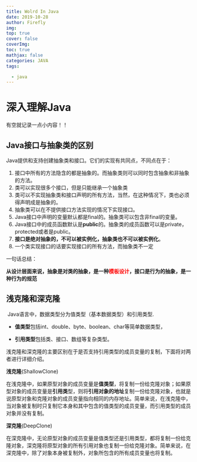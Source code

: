 ```yaml
---
title: Wolrd In Java
date: 2019-10-28
author: Firefly
img:
top: true
cover: false
coverImg: 
toc: true
mathjax: false
categories: JAVA
tags:

  - java
---
```


# 深入理解Java

有空就记录一点小内容！！

## Java接口与抽象类的区别

Java提供和支持创建抽象类和接口。它们的实现有共同点，不同点在于：

1. 接口中所有的方法隐含的都是抽象的。而抽象类则可以同时包含抽象和非抽象的方法。
2. 类可以实现很多个接口，但是只能继承一个抽象类
3. 类可以不实现抽象类和接口声明的所有方法，当然，在这种情况下，类也必须得声明成是抽象的。
4. 抽象类可以在不提供接口方法实现的情况下实现接口。
5. Java接口中声明的变量默认都是final的。抽象类可以包含非final的变量。
6. Java接口中的成员函数默认是**public**的。抽象类的成员函数可以是private，protected或者是public。
7. **接口是绝对抽象的，不可以被实例化，抽象类也不可以被实例化**。
8. 一个类实现接口的话要实现接口的所有方法，而抽象类不一定

一句话总结：
<!-- more -->
**从设计层面来说，抽象是对类的抽象，是一种<font color="red">模板设计</font>，接口是行为的抽象，是一种行为的规范**



## **浅克隆和深克隆** 

​	 Java语言中，数据类型分为值类型（基本数据类型）和引用类型.

- **值类型**包括int、double、byte、boolean、char等简单数据类型，

- **引用类型**包括类、接口、数组等复杂类型。

浅克隆和深克隆的主要区别在于是否支持引用类型的成员变量的复制，下面将对两者进行详细介绍。 

**浅克隆**(ShallowClone)

  在浅克隆中，如果原型对象的成员变量是**值类型**，将复制一份给克隆对象；如果原型对象的成员变量是**引用类**型，则将**引用对象的地址**复制一份给克隆对象，也就是说原型对象和克隆对象的成员变量指向相同的内存地址。简单来说，在浅克隆中，当对象被复制时只复制它本身和其中包含的值类型的成员变量，而引用类型的成员对象并没有复制。

**深克隆**(DeepClone)

在深克隆中，无论原型对象的成员变量是值类型还是引用类型，都将复制一份给克隆对象，深克隆将原型对象的所有引用对象也复制一份给克隆对象。简单来说，在深克隆中，除了对象本身被复制外，对象所包含的所有成员变量也将复制。





